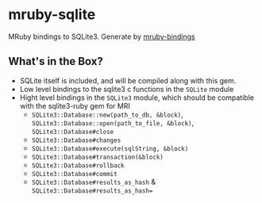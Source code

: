 mruby-sqlite
============

MRuby bindings to SQLite3. Generate by [mruby-bindings](http://github.com/jbreeden/mruby-bindings)

What's in the Box?
------------------

- SQLite itself is included, and will be compiled along with this gem.
- Low level bindings to the sqlite3 c functions in the `SQLite` module
- Hight level bindings in the `SQLite3` module, which should be compatible with the sqlite3-ruby gem for MRI
  + `SQLite3::Database::new(path_to_db, &block)`, `SQLite3::Database::open(path_to_file, &block)`, `SQLite3::Database#close`
  + `SQLite3::Database#changes`
  + `SQLite3::Database#execute(sqlString, &block)`
  + `SQLite3::Database#transaction(&block)`
  + `SQLite3::Database#rollback`
  + `SQLite3::Database#commit`
  + `SQLite3::Database#results_as_hash` & `SQLite3::Database#results_as_hash=`
